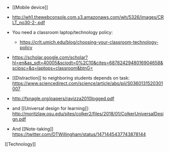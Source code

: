 - [[Mobile device]]

- http://wh1.thewebconsole.com.s3.amazonaws.com/wh/5326/images/CRLT_no30-2-.pdf
- You need a classroom laptop/technology policy:
	-  https://crlt.umich.edu/blog/choosing-your-classroom-technology-policy
- https://scholar.google.com/scholar?hl=en&as_sdt=40005&sciodt=0%2C10&cites=6878242948016904658&scipsc=&q=laptops+classroom&btnG=
- [[Distraction]] to neighboring students depends on task: https://www.sciencedirect.com/science/article/abs/pii/S0360131520301007
- http://fsnagle.org/papers/ravizza2010logged.pdf
- and [[Universal design for learning]]: http://moritzlaw.osu.edu/sites/colker2/files/2018/01/ColkerUniversalDesign.pdf
- And [[Note-taking]] https://twitter.com/DTWillingham/status/1471445437743878144

[[Technology]]
